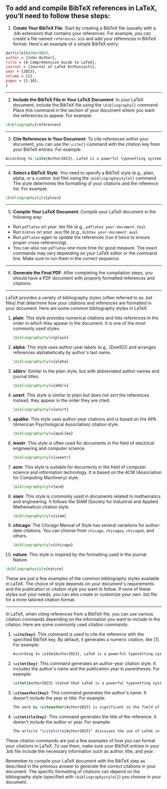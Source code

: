 To add and compile BibTeX references in LaTeX, you'll need to follow these steps:
---
1. **Create Your BibTeX File**:
Start by creating a BibTeX file (usually with a .bib extension) that contains your references. For example, you can create a file named `references.bib` and add your references in BibTeX format. Here's an example of a simple BibTeX entry:
```bibtex
@article{Author2023,
author = {John Author},
title = {A Comprehensive Guide to LaTeX},
journal = {Journal of LaTeX Enthusiasts},
year = {2023},
volume = {1},
pages = {1-10},
}
```
---
2. **Include the BibTeX File in Your LaTeX Document**:
In your LaTeX document, include the BibTeX file using the `\bibliography{}` command. Place this command in the section of your document where you want the references to appear. For example:
```latex
\bibliography{references}
```
---
3. **Cite References in Your Document**:
To cite references within your document, you can use the `\cite{}` command with the citation key from your BibTeX entries. For example:
```latex
According to \cite{Author2023}, LaTeX is a powerful typesetting system.
```
---
4. **Select a BibTeX Style**:
You need to specify a BibTeX style (e.g., plain, alpha, or a custom .bst file) using the `\bibliographystyle{}` command. The style determines the formatting of your citations and the reference list. For example:
```latex
\bibliographystyle{plain}
```
---
5. **Compile Your LaTeX Document**:
Compile your LaTeX document in the following way:
- Run `pdflatex` on your .tex file (e.g., `pdflatex your-document.tex`).
- Run `bibtex` on your .aux file (e.g., `bibtex your-document.aux`).
- Run `pdflatex` again to update the references (run it twice to ensure proper cross-referencing).
- You can also run `pdflatex` one more time for good measure.
The exact commands may vary depending on your LaTeX editor or the command line. Make sure to run them in the correct sequence.
---
6. **Generate the Final PDF**:
After completing the compilation steps, you should have a PDF document with properly formatted references and citations.





---

LaTeX provides a variety of bibliography styles (often referred to as .bst files) that determine how your citations and references are formatted in your document. Here are some common bibliography styles in LaTeX:

1. **plain**: This style provides numerical citations and lists references in the order in which they appear in the document. It is one of the most commonly used styles.

   ```latex
   \bibliographystyle{plain}
   ```

2. **alpha**: This style uses author-year labels (e.g., [Doe92]) and arranges references alphabetically by author's last name.

   ```latex
   \bibliographystyle{alpha}
   ```

3. **abbrv**: Similar to the plain style, but with abbreviated author names and journal titles.

   ```latex
   \bibliographystyle{abbrv}
   ```

4. **unsrt**: This style is similar to plain but does not sort the references. Instead, they appear in the order they are cited.

   ```latex
   \bibliographystyle{unsrt}
   ```

5. **apalike**: This style uses author-year citations and is based on the APA (American Psychological Association) citation style.

   ```latex
   \bibliographystyle{apalike}
   ```

6. **ieeetr**: This style is often used for documents in the field of electrical engineering and computer science.

   ```latex
   \bibliographystyle{ieeetr}
   ```

7. **acm**: This style is suitable for documents in the field of computer science and information technology. It is based on the ACM (Association for Computing Machinery) style.

   ```latex
   \bibliographystyle{acm}
   ```

8. **siam**: This style is commonly used in documents related to mathematics and engineering. It follows the SIAM (Society for Industrial and Applied Mathematics) citation style.

   ```latex
   \bibliographystyle{siam}
   ```

9. **chicago**: The Chicago Manual of Style has several variations for author-date citations. You can choose from `chicago`, `chicagoa`, `chicagob`, and others.

   ```latex
   \bibliographystyle{chicago}
   ```

10. **nature**: This style is inspired by the formatting used in the journal Nature.

   ```latex
   \bibliographystyle{nature}
   ```

These are just a few examples of the common bibliography styles available in LaTeX. The choice of style depends on your document's requirements and the publication or citation style you want to follow. If none of these styles suit your needs, you can also create or customize your own .bst file for a more tailored citation format.

---

In LaTeX, when citing references from a BibTeX file, you can use various citation commands depending on the information you want to include in the citation. Here are some commonly used citation commands:

1. **`\cite{key}`**: This command is used to cite the reference with the specified BibTeX key. By default, it generates a numeric citation, like [1]. For example:

   ```latex
   According to \cite{Author2023}, LaTeX is a powerful typesetting system.
   ```

2. **`\citet{key}`**: This command generates an author-year citation style. It includes the author's name and the publication year in parentheses. For example:

   ```latex
   \citet{Author2023} stated that LaTeX is a powerful typesetting system.
   ```

3. **`\citeauthor{key}`**: This command generates the author's name. It doesn't include the year or title. For example:

   ```latex
   The work by \citeauthor{Author2023} is significant in the field of LaTeX.
   ```

4. **`\citetitle{key}`**: This command generates the title of the reference. It doesn't include the author or year. For example:

   ```latex
   The article "\citetitle{Author2023}" discusses the use of LaTeX in depth.
   ```

These citation commands are just a few examples of how you can format your citations in LaTeX. To use them, make sure your BibTeX entries in your .bib file include the necessary information such as author, title, and year.

Remember to compile your LaTeX document with the BibTeX step as described in the previous answer to generate the correct citations in your document. The specific formatting of citations can depend on the bibliography style (specified with `\bibliographystyle{}`) you choose in your document.
